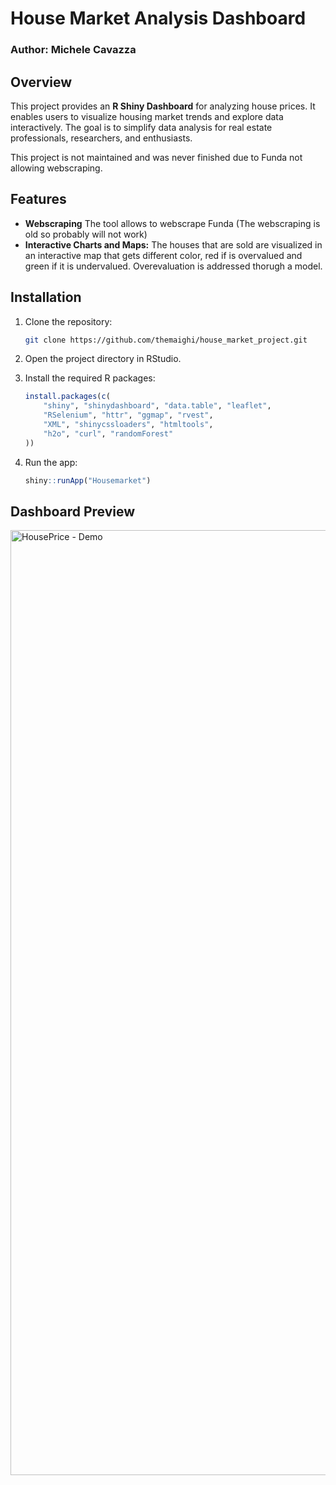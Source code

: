 
# House Market Analysis Dashboard

### Author: Michele Cavazza

## Overview

This project provides an **R Shiny Dashboard** for analyzing house prices. It enables users to visualize housing market trends and explore data interactively. The goal is to simplify data analysis for real estate professionals, researchers, and enthusiasts.

This project is not maintained and was never finished due to Funda not allowing webscraping.

## Features

- **Webscraping** The tool allows to webscrape Funda (The webscraping is old so probably will not work)
- **Interactive Charts and Maps:** The houses that are sold are visualized in an interactive map that gets different color, red if is overvalued and green if it is undervalued. Overevaluation is addressed thorugh a model.


## Installation

1. Clone the repository:
   ```bash
   git clone https://github.com/themaighi/house_market_project.git
   ```
2. Open the project directory in RStudio.

3. Install the required R packages:
   ```R
   install.packages(c(
       "shiny", "shinydashboard", "data.table", "leaflet", 
       "RSelenium", "httr", "ggmap", "rvest", 
       "XML", "shinycssloaders", "htmltools", 
       "h2o", "curl", "randomForest"
   ))
   ```

4. Run the app:
   ```R
   shiny::runApp("Housemarket")
   ```

## Dashboard Preview

<img width="1512" alt="HousePrice - Demo" src="https://github.com/user-attachments/assets/4eeb039e-4c88-4940-8533-d39424dfb706">


